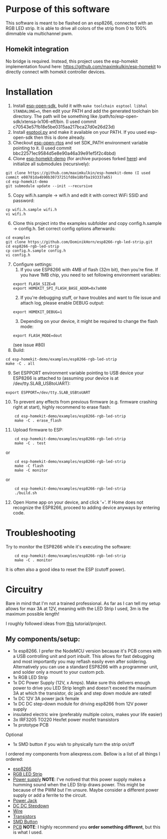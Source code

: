 # Purpose of this software
This software is meant to be flashed on an esp8266, connected with an RGB LED strip.
It is able to drive all colors of the strip from 0 to 100% dimmable via multichannel
pwm.

## Homekit integration
No bridge is required. Instead, this project uses the esp-homekit implementation found
here: https://github.com/maximkulkin/esp-homekit to directly connect with homekit
controller devices.

# Installation
1. Install [esp-open-sdk](https://github.com/pfalcon/esp-open-sdk), build it with `make toolchain esptool libhal STANDALONE=n`, then edit your PATH and add the generated toolchain bin directory. The path will be something like /path/to/esp-open-sdk/xtensa-lx106-elf/bin. (I used commit c70543e57fb18e5be0315aa217bca27d0e26d23d)
2. Install [esptool.py](https://github.com/themadinventor/esptool) and make it available on your PATH. If you used esp-open-sdk then this is done already.
3. Checkout [esp-open-rtos](https://github.com/SuperHouse/esp-open-rtos) and set SDK_PATH environment variable pointing to it. (I used commit bbc22571ec9584d5e8e90a46a39e91ef5f2c4bbd)
4. Clone [esp-homekit-demo](https://github.com/maximkulkin/esp-homekit-demo) (for archive purposes forked [here](https://github.com/DominikHorn/esp-homekit-demo))
   and initialize all submodules (recursively):
```shell
git clone https://github.com/maximkulkin/esp-homekit-demo (I used commit e08781da4b90b30737251fd8e18bfba193337a65)
cd esp-homekit-demo
git submodule update --init --recursive
```
5. Copy wifi.h.sample -> wifi.h and edit it with correct WiFi SSID and password:
```shell
cp wifi.h.sample wifi.h
vi wifi.h
```
6. Clone this project into the examples subfolder and copy config.h.sample -> config.h. Set correct config options afterwards:
```shell
cd examples
git clone https://github.com/DominikHorn/esp8266-rgb-led-strip.git
cd esp8266-rgb-led-strip
cp config.h.sample config.h
vi config.h
```
7. Configure settings:
    1. If you use ESP8266 with 4MB of flash (32m bit), then you're fine. If you have
1MB chip, you need to set following environment variables:
    ```shell
    export FLASH_SIZE=8
    export HOMEKIT_SPI_FLASH_BASE_ADDR=0x7a000
    ```
    2. If you're debugging stuff, or have troubles and want to file issue and attach log, please enable DEBUG output:
    ```shell
    export HOMEKIT_DEBUG=1
    ```
    3. Depending on your device, it might be required to change the flash mode:
    ```shell
    export FLASH_MODE=dout
    ```
    (see issue #80)
8. Build:
```shell
cd esp-homekit-demo/examples/esp8266-rgb-led-strip
make -C . all
```
9. Set ESPPORT environment variable pointing to USB device your ESP8266 is attached
   to (assuming your device is at /dev/tty.SLAB_USBtoUART):
```shell
export ESPPORT=/dev/tty.SLAB_USBtoUART
```
10. To prevent any effects from previous firmware (e.g. firmware crashing right at
   start), highly recommend to erase flash:
```shell
    cd esp-homekit-demo/examples/esp8266-rgb-led-strip
    make -C . erase_flash
```
11. Upload firmware to ESP:
```shell
    cd esp-homekit-demo/examples/esp8266-rgb-led-strip
    make -C . test
```
  or
```shell
    cd esp-homekit-demo/examples/esp8266-rgb-led-strip
    make -C flash
    make -C monitor
```
  or
```shell
    cd esp-homekit-demo/examples/esp8266-rgb-led-strip
    ./build.sh
```
12. Open Home app on your device, and click '+'. If Home does not recognize the ESP8266,
proceed to adding device anyways by entering code.

# Troubleshooting
Try to monitor the ESP8266 while it's executing the software:
```shell
    cd esp-homekit-demo/examples/esp8266-rgb-led-strip
    make -C . monitor
```
It is often also a good idea to reset the ESP (cutoff power).

# Circuitry
Bare in mind that I'm not a trained professional. As far as I can tell my setup allows for max
3A at 12V, meaning with the LED Strip I used, 3m is the maximum possible length!

I roughly followed ideas from [this](https://learn.adafruit.com/rgb-led-strips/usage) tutorial/project.

## My components/setup:
* 1x esp8266. I prefer the NodeMCU version because it's PCB comes with a USB controlling unit
  and port inbuilt. This allows for fast debugging and most importantly you may reflash easily
  even after soldering. Alternatively you can use a standard ESP8266 with a programmer unit,
  and solder only a mount to your custom pcb.
* 1x RGB LED Strip
* 1x DC Power Supply (12V, x Amps). Make sure this delivers enough power to drive you LED Strip length
  and doesn't exceed the maximum 3A at which the transistor, dc jack and step down module are rated! 
* 1x DC 12V 3A power jack female
* 1x DC DC step-down module for driving esp8266 from 12V power supply
* insulated electric wire (preferably multiple colors, makes your life easier)
* 3x IRF3205 TO220 Hexfet power mosfet transistors
* 1x prototype PCB 

Optional
* 1x SMD button if you wish to physically turn the strip on/off

I ordered my components from aliexpress.com. Bellow is a list of all things I ordered:
* [esp8266](https://www.aliexpress.com/item/New-Wireless-module-NodeMcu-Lua-WIFI-Internet-of-Things-development-board-based-ESP8266-with-pcb-Antenna/32656775273.html?spm=a2g0s.9042311.0.0.77c94c4dQ49BNu)
* [RGB LED Strip](https://www.aliexpress.com/item/EnwYe-LED-Strip-5050-Waterproof-DC12V-Flexible-LED-Light-60-leds-m-IP65-Waterproof-5m-lot/32359369314.html?spm=a2g0s.9042311.0.0.77c94c4dQ49BNu)
* [Power supply](https://www.aliexpress.com/item/1-x-AC-100V-240V-to-DC-12V-1A-2A-3A-5A-6A-8A-lighting-transformers/32672191071.html?spm=a2g0s.9042311.0.0.77c94c4dQ49BNu)
  **NOTE**: I've notived that this power supply makes a humming sound when the LED Strip draws power. This might be because of the PWM but I'm unsure. Maybe consider a different power supply or add a ferrite to the circuit.
* [Power Jack](https://www.aliexpress.com/item/10Pcs-3A-12v-For-DC-Power-Supply-Jack-Socket-Female-Panel-Mount-Connector-5-5mm-2/32802422987.html?spm=a2g0s.9042311.0.0.77c94c4dQ49BNu)
* [DC DC Stepdown](https://www.aliexpress.com/item/10PCS-XM1584-Ultra-small-size-DC-DC-step-down-power-supply-module-3A-adjustable-step-down/1342127513.html?spm=a2g0s.9042311.0.0.77c94c4dQ49BNu)
* [Wire](https://www.aliexpress.com/item/Tinned-copper-22AWG-electric-wire-UL1007-PVC-insulated-wire-Electric-cable-Electrical-and-electronic-equipment-internal/32803735198.html?spm=a2g0s.9042311.0.0.77c94c4dQ49BNu)
* [Transistors](https://www.aliexpress.com/item/10PCS-IRF3205PBF-TO220-IRF3205-TO-220-HEXFET-Power-MOSFET-new-and-original-IC-free-shippin/32517514473.html?spm=a2g0s.9042311.0.0.77c94c4dQ49BNu)
* [SMD Button](https://www.aliexpress.com/item/100PCS-Lot-SMD-Button-6x6x4-3mm-6-6-4-3mm-Plastic-Head-Tact-Switch-Push-Bottun/32703740198.html?spm=a2g0s.9042311.0.0.77c94c4dQ49BNu)
* [PCB](https://www.aliexpress.com/item/5PCS-Universal-PCB-Board-50x70-mm-2-54mm-Hole-Pitch-DIY-Prototype-Paper-Printed-Circuit-Board/32858951350.html?spm=a2g0s.9042311.0.0.77c94c4dQ49BNu) **NOTE**: I highly recommend you **order something different**, but this is what I used.
